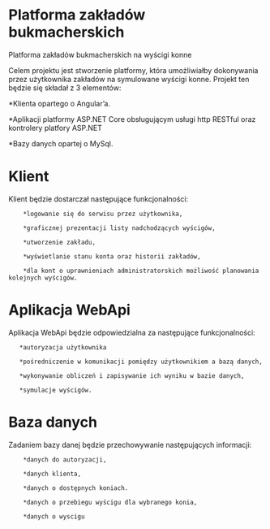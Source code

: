 # Platforma zakładów bukmacherskich
Platforma zakładów bukmacherskich na wyścigi konne

Celem projektu jest stworzenie platformy, która umożliwiałby dokonywania przez użytkownika zakładów na symulowane wyścigi konne. Projekt ten będzie się składał z 3 elementów:

*Klienta opartego o Angular’a.

*Aplikacji platformy ASP.NET Core obsługującym usługi http RESTful oraz kontrolery platfory ASP.NET

*Bazy danych opartej o MySql.

# Klient

Klient będzie dostarczał następujące funkcjonalności:

        *logowanie się do serwisu przez użytkownika,

        *graficznej prezentacji listy nadchodzących wyścigów,

        *utworzenie zakładu,

        *wyświetlanie stanu konta oraz historii zakładów,

        *dla kont o uprawnieniach administratorskich możliwość planowania kolejnych wyścigów.


# Aplikacja WebApi

Aplikacja WebApi będzie odpowiedzialna za następujące funkcjonalności:

       *autoryzacja użytkownika

       *pośredniczenie w komunikacji pomiędzy użytkownikiem a bazą danych,

       *wykonywanie obliczeń i zapisywanie ich wyniku w bazie danych,

       *symulacje wyścigów.

# Baza danych

Zadaniem bazy danej będzie przechowywanie następujących informacji:

        *danych do autoryzacji,

        *danych klienta,

        *danych o dostępnych koniach.

        *danych o przebiegu wyścigu dla wybranego konia,

        *danych o wyscigu

